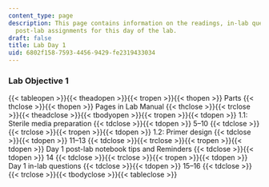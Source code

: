 ```yaml
---
content_type: page
description: This page contains information on the readings, in-lab questions, and
  post-lab assignments for this day of the lab.
draft: false
title: Lab Day 1
uid: 6802f158-7593-4456-9429-fe2319433034
---
```

### Lab Objective 1

{{< tableopen >}}{{< theadopen >}}{{< tropen >}}{{< thopen >}}
Parts
{{< thclose >}}{{< thopen >}}
Pages in Lab Manual
{{< thclose >}}{{< trclose >}}{{< theadclose >}}{{< tbodyopen >}}{{< tropen >}}{{< tdopen >}}
1.1: Sterile media preparation
{{< tdclose >}}{{< tdopen >}}
5–10
{{< tdclose >}}{{< trclose >}}{{< tropen >}}{{< tdopen >}}
1.2: Primer design
{{< tdclose >}}{{< tdopen >}}
11–13
{{< tdclose >}}{{< trclose >}}{{< tropen >}}{{< tdopen >}}
Day 1 post-lab notebook tips and Reminders
{{< tdclose >}}{{< tdopen >}}
14
{{< tdclose >}}{{< trclose >}}{{< tropen >}}{{< tdopen >}}
Day 1 in-lab questions
{{< tdclose >}}{{< tdopen >}}
15–16
{{< tdclose >}}{{< trclose >}}{{< tbodyclose >}}{{< tableclose >}}